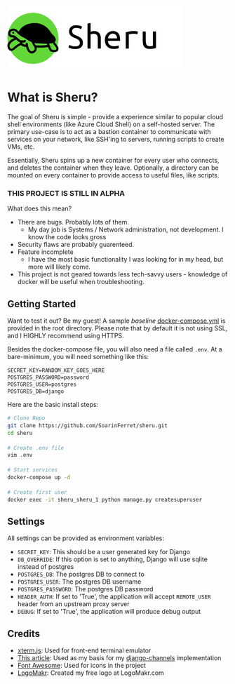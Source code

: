 ![alt text](project/sheru/static/sheru-logo.png)

# What is Sheru?

The goal of Sheru is simple - provide a experience similar to popular cloud shell environments (like Azure Cloud Shell) on a self-hosted server. The primary use-case is to act as a bastion container to communicate with services on your network, like SSH'ing to servers, running scripts to create VMs, etc.

Essentially, Sheru spins up a new container for every user who connects, and deletes the container when they leave. Optionally, a directory can be mounted on every container to provide access to useful files, like scripts.

### THIS PROJECT IS STILL IN ALPHA

What does this mean?

* There are bugs. Probably lots of them.
  * My day job is Systems / Network administration, not development. I know the code looks gross
* Security flaws are probably guarenteed.
* Feature incomplete
  * I have the most basic functionality I was looking for in my head, but more will likely come.
* This project is not geared towards less tech-savvy users - knowledge of docker will be useful when troubleshooting.

## Getting Started

Want to test it out? Be my guest! A sample _baseline_ [docker-compose.yml](https://raw.githubusercontent.com/SoarinFerret/sheru/master/docker-compose.yml) is provided in the root directory. Please note that by default it is not using SSL, and I HIGHLY recommend using HTTPS.

Besides the docker-compose file, you will also need a file called `.env`. At a bare-minimum, you will need something like this:

```env
SECRET_KEY=RANDOM_KEY_GOES_HERE
POSTGRES_PASSWORD=password
POSTGRES_USER=postgres
POSTGRES_DB=django
```

Here are the basic install steps:

```bash
# Clone Repo
git clone https://github.com/SoarinFerret/sheru.git
cd sheru

# Create .env file
vim .env

# Start services
docker-compose up -d

# Create first user
docker exec -it sheru_sheru_1 python manage.py createsuperuser
```

## Settings

All settings can be provided as environment variables:

* `SECRET_KEY`: This should be a user generated key for Django
* `DB_OVERRIDE`: If this option is set to anything, Django will use sqlite instead of postgres
* `POSTGRES_DB`: The postgres DB to connect to
* `POSTGRES_USER`: The postgres DB username
* `POSTGRES_PASSWORD`: The postgres DB password
* `HEADER_AUTH`: If set to 'True', the application will accept `REMOTE_USER` header from an upstream proxy server
* `DEBUG`: If set to 'True', the application will produce debug output

## Credits

* [xterm.js](https://xtermjs.org/): Used for front-end terminal emulator
* [This article](https://ynotes.cn/blog/article_detail/180): Used as my basis for my [django-channels](https://channels.readthedocs.io/en/latest/index.html) implementation
* [Font Awesome](https://fontawesome.com/): Used for icons in the project
* [LogoMakr](https://logomakr.com): Created my free logo at LogoMakr.com
